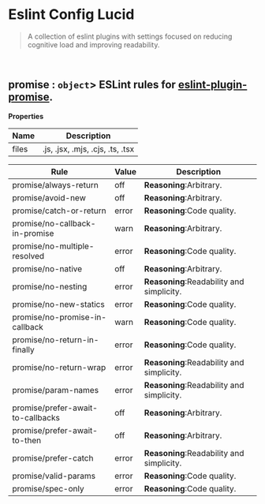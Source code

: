 # Eslint Config Lucid

> A collection of eslint plugins with settings focused on reducing cognitive load and improving readability.


<br><a name="promise"></a>

## promise : <code>object</code>> ESLint rules for [eslint-plugin-promise](https://www.npmjs.com/package/eslint-plugin-promise).

**Properties**

| Name | Description |
| --- | --- |
| files | .js, .jsx, .mjs, .cjs, .ts, .tsx |

| Rule | Value | Description |
| --- | --- | --- |
| promise/always-return | off |   **Reasoning**:Arbitrary. |
| promise/avoid-new | off |   **Reasoning**:Arbitrary. |
| promise/catch-or-return | error |   **Reasoning**:Code quality. |
| promise/no-callback-in-promise | warn |   **Reasoning**:Arbitrary. |
| promise/no-multiple-resolved | error |   **Reasoning**:Code quality. |
| promise/no-native | off |   **Reasoning**:Arbitrary. |
| promise/no-nesting | error |   **Reasoning**:Readability and simplicity. |
| promise/no-new-statics | error |   **Reasoning**:Code quality. |
| promise/no-promise-in-callback | warn |   **Reasoning**:Code quality. |
| promise/no-return-in-finally | error |   **Reasoning**:Code quality. |
| promise/no-return-wrap | error |   **Reasoning**:Readability and simplicity. |
| promise/param-names | error |   **Reasoning**:Readability and simplicity. |
| promise/prefer-await-to-callbacks | off |   **Reasoning**:Arbitrary. |
| promise/prefer-await-to-then | off |   **Reasoning**:Arbitrary. |
| promise/prefer-catch | error |   **Reasoning**:Readability and simplicity. |
| promise/valid-params | error |   **Reasoning**:Code quality. |
| promise/spec-only | error |   **Reasoning**:Code quality. |
